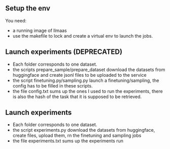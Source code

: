 ## Setup the env
You need:
- a running image of llmaas
- use the makefile to lock and create a virtual env to launch the jobs.

## Launch experiments (DEPRECATED)
- Each folder corresponds to one dataset.
- the scripts prepare_sample/prepare_dataset download the datasets from huggingface and create jsonl files to be uploaded to the service
- the script finetuning.py/sampling.py launch a finetuning/sampling, the config has to be filled in these scripts.
- the file config.txt sums up the ones I used to run the experiments, there is also the hash of the task that it is supposed to be retrieved.

## Launch experiments
- Each folder corresponds to one dataset.
- the script experiments.py download the datasets from huggingface, create files, upload them, rn the finetuning and sampling jobs
- the file experiments.txt sums up the experiments run

